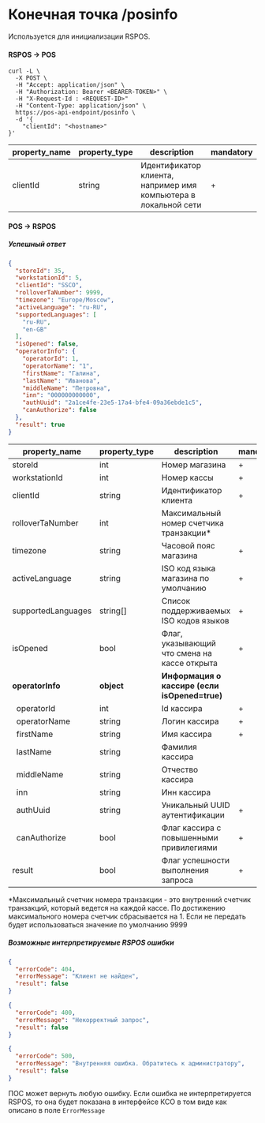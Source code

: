 # Конечная точка /posinfo

Используется для инициализации RSPOS.

#### RSPOS -> POS

```shell
curl -L \
  -X POST \
  -H "Accept: application/json" \
  -H "Authorization: Bearer <BEARER-TOKEN>" \
  -H "X-Request-Id : <REQUEST-ID>"
  -H "Content-Type: application/json" \
  https://pos-api-endpoint/posinfo \
  -d '{
    "clientId": "<hostname>"
}'
```

| property_name | property_type | description                                                     | mandatory |
|---------------|---------------|-----------------------------------------------------------------|-----------|
| clientId      | string        | Идентификатор клиента, например имя компьютера в локальной сети | +         |

#### POS -> RSPOS

##### Успешный ответ

```json lines
{
  "storeId": 35,
  "workstationId": 5,
  "clientId": "SSCO",
  "rolloverTaNumber": 9999,
  "timezone": "Europe/Moscow",
  "activeLanguage": "ru-RU",
  "supportedLanguages": [
    "ru-RU",
    "en-GB"
  ],
  "isOpened": false,
  "operatorInfo": {
    "operatorId": 1,
    "operatorName": "1",
    "firstName": "Галина",
    "lastName": "Иванова",
    "middleName": "Петровна",
    "inn": "000000000000",
    "authUuid": "2a1ce4fe-23e5-17a4-bfe4-09a36ebde1c5",
    "canAuthorize": false
  },
  "result": true
}
```

| property_name            | property_type | description                                   | mandatory |
|--------------------------|---------------|-----------------------------------------------|-----------|
| storeId                  | int           | Номер магазина                                | +         |
| workstationId            | int           | Номер кассы                                   | +         |
| clientId                 | string        | Идентификатор клиента                         | +         |
| rolloverTaNumber         | int           | Максимальный номер счетчика транзакции*       |           |
| timezone                 | string        | Часовой пояс магазина                         | +         |
| activeLanguage           | string        | ISO код языка магазина по умолчанию           | +         |
| supportedLanguages       | string[]      | Список поддерживаемых ISO кодов языков        | +         |
| isOpened                 | bool          | Флаг, указывающий что смена на кассе открыта  | +         |
| **operatorInfo**         | **object**    | **Информация о кассире (если isOpened=true)** |           |
| &nbsp;&nbsp;operatorId   | int           | Id кассира                                    | +         |
| &nbsp;&nbsp;operatorName | string        | Логин кассира                                 | +         |
| &nbsp;&nbsp;firstName    | string        | Имя кассира                                   | +         |
| &nbsp;&nbsp;lastName     | string        | Фамилия кассира                               |           |
| &nbsp;&nbsp;middleName   | string        | Отчество кассира                              |           |
| &nbsp;&nbsp;inn          | string        | Инн кассира                                   |           |
| &nbsp;&nbsp;authUuid     | string        | Уникальный UUID аутентификации                | +         |
| &nbsp;&nbsp;canAuthorize | bool          | Флаг кассира с повышенными привилегиями       | +         |
| result                   | bool          | Флаг успешности выполнения запроса            | +         |

*Максимальный счетчик номера транзакции - это внутренний счетчик транзакций, который ведется на каждой кассе.
По достижению максимального номера счетчик сбрасывается на 1. Если не передать будет использоваться значение по
умолчанию 9999

##### Возможные интерпретируемые RSPOS ошибки

```json lines
{
  "errorCode": 404,
  "errorMessage": "Клиент не найден",
  "result": false
}
```

```json lines
{
  "errorCode": 400,
  "errorMessage": "Некорректный запрос",
  "result": false
}
```

```json lines
{
  "errorCode": 500,
  "errorMessage": "Внутренняя ошибка. Обратитесь к администратору",
  "result": false
}
```

ПОС может вернуть любую ошибку.
Если ошибка не интерпретируется RSPOS, то она будет показана в интерфейсе КСО в том виде как описано в
поле `ErrorMessage`